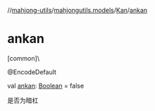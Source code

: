 //[mahjong-utils](../../../index.md)/[mahjongutils.models](../index.md)/[Kan](index.md)/[ankan](ankan.md)

# ankan

[common]\

@EncodeDefault

val [ankan](ankan.md): [Boolean](https://kotlinlang.org/api/latest/jvm/stdlib/kotlin/-boolean/index.html) = false

是否为暗杠
